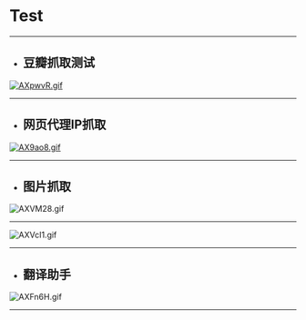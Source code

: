 # Test

----

* ## **豆瓣抓取测试**

[![AXpwvR.gif](https://s2.ax1x.com/2019/04/14/AXpwvR.gif)](https://imgchr.com/i/AXpwvR)

---

* ## **网页代理IP抓取**

[![AX9ao8.gif](https://s2.ax1x.com/2019/04/14/AX9ao8.gif)](https://imgchr.com/i/AX9ao8)

----

* ## **图片抓取**

![AXVM28.gif](https://s2.ax1x.com/2019/04/14/AXVM28.gif)

---
![AXVcI1.gif](https://s2.ax1x.com/2019/04/14/AXVcI1.gif)

---

* ## **翻译助手**

![AXFn6H.gif](https://s2.ax1x.com/2019/04/14/AXFn6H.gif)

----




